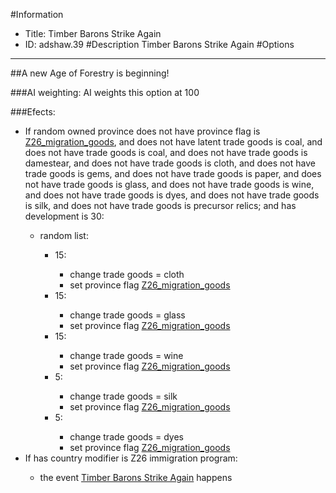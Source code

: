 #Information
 - Title: Timber Barons Strike Again
 - ID: adshaw.39
#Description
Timber Barons Strike Again
#Options

___
##A new Age of Forestry is beginning!

###AI weighting:
AI weights this option at 100


###Efects:<ul><li>If random owned province does not have province flag is [Z26_migration_goods](../flags/z26_migration_goods.md), and does not have latent trade goods is coal, and does not have trade goods is coal, and does not have trade goods is damestear, and does not have trade goods is cloth, and does not have trade goods is gems, and does not have trade goods is paper, and does not have trade goods is glass, and does not have trade goods is wine, and does not have trade goods is dyes, and does not have trade goods is silk, and does not have trade goods is precursor relics; and  has development is 30:</li><ul><li>random list:</li><ul><li>15:</li><ul><li>change trade goods = cloth</li><li>set province flag [Z26_migration_goods](../flags/z26_migration_goods.md)</li></ul><li>15:</li><ul><li>change trade goods = glass</li><li>set province flag [Z26_migration_goods](../flags/z26_migration_goods.md)</li></ul><li>15:</li><ul><li>change trade goods = wine</li><li>set province flag [Z26_migration_goods](../flags/z26_migration_goods.md)</li></ul><li>5:</li><ul><li>change trade goods = silk</li><li>set province flag [Z26_migration_goods](../flags/z26_migration_goods.md)</li></ul><li>5:</li><ul><li>change trade goods = dyes</li><li>set province flag [Z26_migration_goods](../flags/z26_migration_goods.md)</li></ul></ul></ul><li>If has country modifier is Z26 immigration program:</li><ul><li>the event [Timber Barons Strike Again](../events/timber_barons_strike_again.md) happens</li></ul></ul>
